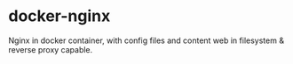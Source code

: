 # docker-nginx
Nginx in docker container, with config files and content web in filesystem &amp; reverse proxy capable.
